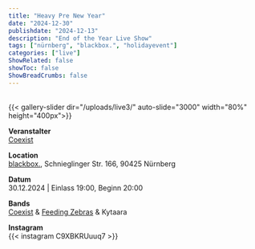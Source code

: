 ```yaml
---
title: "Heavy Pre New Year"
date: "2024-12-30"
publishdate: "2024-12-13"
description: "End of the Year Live Show"
tags: ["nürnberg", "blackbox.", "holidayevent"]
categories: ["live"]
ShowRelated: false
showToc: false
ShowBreadCrumbs: false
---
```


&nbsp;  
{{< gallery-slider dir="/uploads/live3/" auto-slide="3000" width="80%" height="400px">}}

**Veranstalter**  
[Coexist](https://www.instagram.com/coexist_music/?igsh=MWJvZG81b3pzYmhuMw)

**Location**  
[blackbox.](https://www.blackboxkultur.de/), Schnieglinger Str. 166, 90425 Nürnberg

**Datum**  
30.12.2024 | Einlass 19:00, Beginn 20:00  

**Bands**  
[Coexist](https://www.instagram.com/coexist_music/?igsh=MWJvZG81b3pzYmhuMw) &
[Feeding Zebras](https://feeding-zebras.de/) &
Kytaara 

**Instagram**  
{{< instagram C9XBKRUuuq7 >}}  